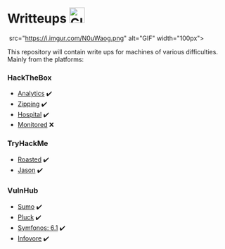 # Writteups <img src="https://images-wixmp-ed30a86b8c4ca887773594c2.wixmp.com/f/a2f7c9d8-a913-4273-847f-705be41395df/dajesob-4f15a65b-cbd2-48e5-a2e0-22ada7fa5115.gif?token=eyJ0eXAiOiJKV1QiLCJhbGciOiJIUzI1NiJ9.eyJzdWIiOiJ1cm46YXBwOjdlMGQxODg5ODIyNjQzNzNhNWYwZDQxNWVhMGQyNmUwIiwiaXNzIjoidXJuOmFwcDo3ZTBkMTg4OTgyMjY0MzczYTVmMGQ0MTVlYTBkMjZlMCIsIm9iaiI6W1t7InBhdGgiOiJcL2ZcL2EyZjdjOWQ4LWE5MTMtNDI3My04NDdmLTcwNWJlNDEzOTVkZlwvZGFqZXNvYi00ZjE1YTY1Yi1jYmQyLTQ4ZTUtYTJlMC0yMmFkYTdmYTUxMTUuZ2lmIn1dXSwiYXVkIjpbInVybjpzZXJ2aWNlOmZpbGUuZG93bmxvYWQiXX0._k_6Hhpnm3cwRZXwuDrl3hsfSaYZfjU13Xr5g-55qQ8" alt="GIF" width="35px">

<img> src="https://i.imgur.com/N0uWaog.png" alt="GIF" width="100px">

This repository will contain write ups for machines of various difficulties. Mainly from the platforms:
<h3>HackTheBox</h3>

  - [Analytics](https://github.com/JoseVazquez101/Writteups/blob/main/Analytics.md) ✔️
  - [Zipping](https://github.com/JoseVazquez101/Writteups/blob/main/Zipping.md) ✔️
  - [Hospital](https://github.com/JoseVazquez101/Writteups/blob/main/Hospital.md) ✔️
  - [Monitored](https://app.hackthebox.com/machines/Monitored) ❌

<h3>TryHackMe</h3>

  - [Roasted](https://github.com/JoseVazquez101/Writteups/blob/main/Roasted.md) ✔️
  - [Jason](https://github.com/JoseVazquez101/Writteups/blob/main/Jason.md) ✔️
  
<h3>VulnHub</h3>

  - [Sumo](https://github.com/JoseVazquez101/Writteups/blob/main/Sumo.md) ✔️
  - [Pluck](https://github.com/JoseVazquez101/Writteups/blob/main/Pluck.md) ✔️
  - [Symfonos: 6.1](https://www.vulnhub.com/entry/symfonos-61,458/) ✔️
  - [Infovore](https://www.vulnhub.com/entry/infovore-1,496/) ✔️
